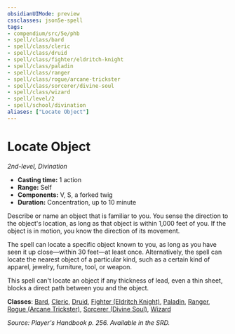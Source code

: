 ```yaml
---
obsidianUIMode: preview
cssclasses: json5e-spell
tags:
- compendium/src/5e/phb
- spell/class/bard
- spell/class/cleric
- spell/class/druid
- spell/class/fighter/eldritch-knight
- spell/class/paladin
- spell/class/ranger
- spell/class/rogue/arcane-trickster
- spell/class/sorcerer/divine-soul
- spell/class/wizard
- spell/level/2
- spell/school/divination
aliases: ["Locate Object"]
---
```

# Locate Object
*2nd-level, Divination*  

- **Casting time:** 1 action
- **Range:** Self
- **Components:** V, S, a forked twig
- **Duration:** Concentration, up to 10 minute

Describe or name an object that is familiar to you. You sense the direction to the object's location, as long as that object is within 1,000 feet of you. If the object is in motion, you know the direction of its movement.

The spell can locate a specific object known to you, as long as you have seen it up close—within 30 feet—at least once. Alternatively, the spell can locate the nearest object of a particular kind, such as a certain kind of apparel, jewelry, furniture, tool, or weapon.

This spell can't locate an object if any thickness of lead, even a thin sheet, blocks a direct path between you and the object.

**Classes**: [Bard](compendium/classes/bard.md), [Cleric](compendium/classes/cleric.md), [Druid](compendium/classes/druid.md), [Fighter (Eldritch Knight)](compendium/classes/fighter-eldritch-knight.md), [Paladin](compendium/classes/paladin.md), [Ranger](compendium/classes/ranger.md), [Rogue (Arcane Trickster)](compendium/classes/rogue-arcane-trickster.md), [Sorcerer (Divine Soul)](compendium/classes/sorcerer-divine-soul-xge.md), [Wizard](compendium/classes/wizard.md)

*Source: Player's Handbook p. 256. Available in the SRD.*